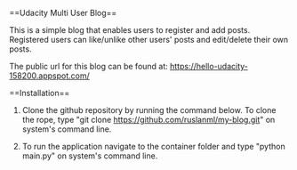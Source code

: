 ==Udacity Multi User Blog==

This is a simple blog that enables users to register and add posts. Registered users can like/unlike other users' 
posts and edit/delete their own posts.

The public url for this blog can be found at: https://hello-udacity-158200.appspot.com/

==Installation==

1) Clone the github repository by running the command below.
    To clone the rope, type "git clone https://github.com/ruslanml/my-blog.git" on system's command line.

2) To run the application navigate to the container folder and type "python main.py" on system's command line.
